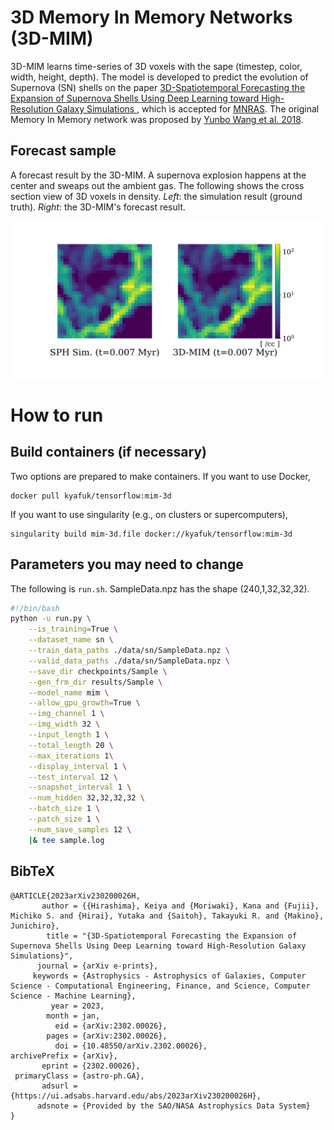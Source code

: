 # 3D Memory In Memory Networks (3D-MIM)

3D-MIM learns time-series of 3D voxels with the sape (timestep, color, width, height, depth). The model is developed to predict the evolution of Supernova (SN) shells on the paper [3D-Spatiotemporal Forecasting the Expansion of Supernova Shells Using Deep Learning toward High-Resolution Galaxy Simulations
](https://arxiv.org/abs/2302.00026), which is accepted for [MNRAS](https://academic.oup.com/mnras). The original Memory In Memory network was proposed by [Yunbo Wang et al. 2018](https://arxiv.org/abs/1811.07490).

## Forecast sample
A forecast result by the 3D-MIM.
A supernova explosion happens at the center and sweaps out the ambient gas.
The following shows the cross section view of 3D voxels in density.
_Left_: the simulation result (ground truth). _Right_: the 3D-MIM's forecast result.

![SN](https://github.com/kyaFUK/3D-MIM/blob/master/test_sample/SN_video.gif)



# How to run

## Build containers (if necessary)

Two options are prepared to make containers.
If you want to use Docker,

```
docker pull kyafuk/tensorflow:mim-3d
```

If you want to use singularity (e.g., on clusters or supercomputers),

```
singularity build mim-3d.file docker://kyafuk/tensorflow:mim-3d
```

## Parameters you may need to change
The following is `run.sh`.
SampleData.npz has the shape (240,1,32,32,32).

```:run.sh
#!/bin/bash
python -u run.py \
    --is_training=True \
    --dataset_name sn \
    --train_data_paths ./data/sn/SampleData.npz \
    --valid_data_paths ./data/sn/SampleData.npz \
    --save_dir checkpoints/Sample \
    --gen_frm_dir results/Sample \
    --model_name mim \
    --allow_gpu_growth=True \
    --img_channel 1 \
    --img_width 32 \
    --input_length 1 \
    --total_length 20 \
    --max_iterations 1\
    --display_interval 1 \
    --test_interval 12 \
    --snapshot_interval 1 \
    --num_hidden 32,32,32,32 \
    --batch_size 1 \
    --patch_size 1 \
    --num_save_samples 12 \
    |& tee sample.log
```


## BibTeX
```
@ARTICLE{2023arXiv230200026H,
       author = {{Hirashima}, Keiya and {Moriwaki}, Kana and {Fujii}, Michiko S. and {Hirai}, Yutaka and {Saitoh}, Takayuki R. and {Makino}, Junichiro},
        title = "{3D-Spatiotemporal Forecasting the Expansion of Supernova Shells Using Deep Learning toward High-Resolution Galaxy Simulations}",
      journal = {arXiv e-prints},
     keywords = {Astrophysics - Astrophysics of Galaxies, Computer Science - Computational Engineering, Finance, and Science, Computer Science - Machine Learning},
         year = 2023,
        month = jan,
          eid = {arXiv:2302.00026},
        pages = {arXiv:2302.00026},
          doi = {10.48550/arXiv.2302.00026},
archivePrefix = {arXiv},
       eprint = {2302.00026},
 primaryClass = {astro-ph.GA},
       adsurl = {https://ui.adsabs.harvard.edu/abs/2023arXiv230200026H},
      adsnote = {Provided by the SAO/NASA Astrophysics Data System}
}
```
